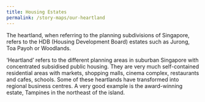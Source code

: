 ```yaml
---
title: Housing Estates
permalink: /story-maps/our-heartland
---
```



The heartland, when referring to the planning subdivisions of Singapore, refers to the HDB (Housing Development Board) estates such as Jurong, Toa Payoh or Woodlands. 

‘Heartland’ refers to the different planning areas in suburban Singapore with concentrated subsidised public housing. They are very much self-contained residential areas with markets, shopping malls, cinema complex, restaurants and cafes, schools. Some of these heartlands have transformed into regional business centres. A very good example is the award-winning estate, Tampines in the northeast of the island.